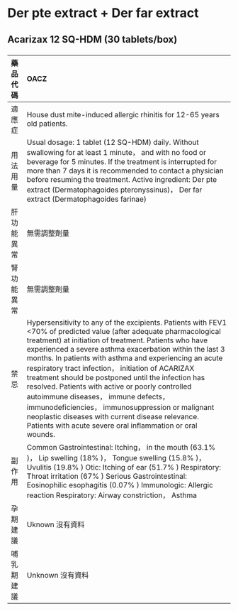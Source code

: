 # Der pte extract + Der far extract

## Acarizax 12 SQ-HDM (30 tablets/box)

##### 

| 藥品代碼   | OACZ                                                                                                                                                                                                                                                                                                                                                                                                                                                                                                                                                                                                                                                                           |
|:-----------|:-------------------------------------------------------------------------------------------------------------------------------------------------------------------------------------------------------------------------------------------------------------------------------------------------------------------------------------------------------------------------------------------------------------------------------------------------------------------------------------------------------------------------------------------------------------------------------------------------------------------------------------------------------------------------------|
| 適應症     | House dust mite-induced allergic rhinitis for 12-65 years old patients.                                                                                                                                                                                                                                                                                                                                                                                                                                                                                                                                                                                                        |
| 用法用量   | Usual dosage: 1 tablet (12 SQ-HDM) daily. Without swallowing for at least 1 minute， and with no food or beverage for 5 minutes. If the treatment is interrupted for more than 7 days it is recommended to contact a physician before resuming the treatment. Active ingredient: Der pte extract (Dermatophagoides pteronyssinus)， Der far extract (Dermatophagoides farinae)                                                                                                                                                                                                                                                                                                 |
| 肝功能異常 | 無需調整劑量                                                                                                                                                                                                                                                                                                                                                                                                                                                                                                                                                                                                                                                                   |
| 腎功能異常 | 無需調整劑量                                                                                                                                                                                                                                                                                                                                                                                                                                                                                                                                                                                                                                                                   |
| 禁忌       | Hypersensitivity to any of the excipients. Patients with FEV1 <70% of predicted value (after adequate pharmacological treatment) at initiation of treatment. Patients who have experienced a severe asthma exacerbation within the last 3 months. In patients with asthma and experiencing an acute respiratory tract infection， initiation of ACARIZAX treatment should be postponed until the infection has resolved. Patients with active or poorly controlled autoimmune diseases， immune defects， immunodeficiencies， immunosuppression or malignant neoplastic diseases with current disease relevance. Patients with acute severe oral inflammation or oral wounds. |
| 副作用     | Common Gastrointestinal: Itching， in the mouth (63.1% )， Lip swelling (18% )， Tongue swelling (15.8% )， Uvulitis (19.8% ) Otic: Itching of ear (51.7% ) Respiratory: Throat irritation (67% ) Serious Gastrointestinal: Eosinophilic esophagitis (0.07% ) Immunologic: Allergic reaction Respiratory: Airway constriction， Asthma                                                                                                                                                                                                                                                                                                                                         |
| 孕期建議   | Uknown 沒有資料                                                                                                                                                                                                                                                                                                                                                                                                                                                                                                                                                                                                                                                                |
| 哺乳期建議 | Unknown 沒有資料                                                                                                                                                                                                                                                                                                                                                                                                                                                                                                                                                                                                                                                               |

